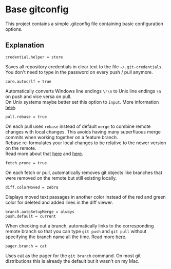 # Base gitconfig

This project contains a simple .gitconfig file containing basic configuration options. 

## Explanation

`credential.helper = store`

Saves all repository credentials in clear text to the file `~/.git-credentials`. \
You don't need to type in the password on every push / pull anymore.

`core.autocrlf = true`

Automatically converts Windows line endings `\r\n` to Unix line endings `\n` on push and vice versa on pull. \
On Unix systems maybe better set this option to `input`. 
More information [here](https://stackoverflow.com/questions/3206843/how-line-ending-conversions-work-with-git-core-autocrlf-between-different-operat).

`pull.rebase = true`

On each pull uses `rebase` instead of default `merge` to combine remote changes with local changes. 
This avoids having many superfluous merge commits when working together on a feature branch. \
Rebase re-formulates your local changes to be relative to the newer version on the remote. \
Read more about that [here](https://coderwall.com/p/7aymfa/please-oh-please-use-git-pull-rebase) and [here](https://stackoverflow.com/a/4675513/6316545).

`fetch.prune = true` 

On each fetch or pull, automatically removes git objects like branches that were removed on the remote but still existing locally.

`diff.colorMoved = zebra`

Displays moved text passages in another color instead of the red and green color for deleted and added lines in the diff viewer.

`branch.autoSetupMerge = always` \
`push.default = current`

When checking out a branch, automatically links to the corresponding remote branch so that you can type
`git push` and `git pull` without specifying the branch name all the time.
Read more [here](https://stackoverflow.com/a/41327622/6316545).

`pager.branch = cat`

Uses cat as the pager for the `git branch` command. On most git distributions this is already the default but it wasn't on my Mac.
